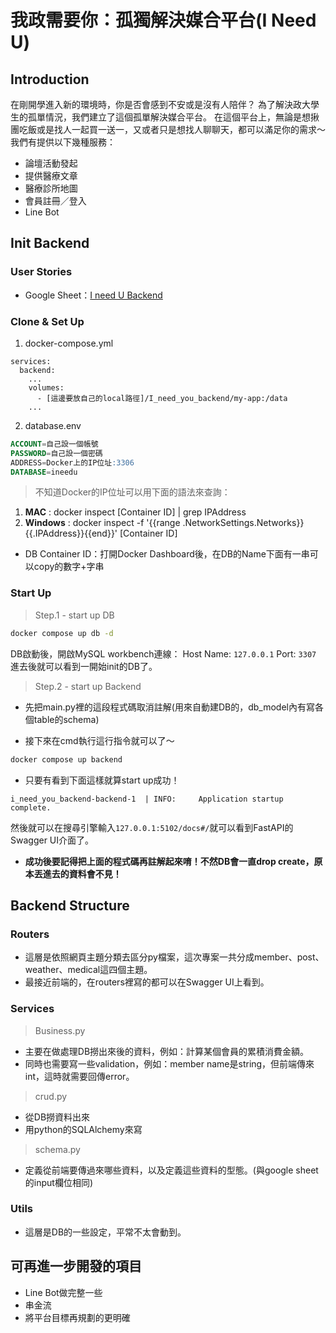 # 我政需要你：孤獨解決媒合平台(I Need U)
## Introduction
在剛開學進入新的環境時，你是否會感到不安或是沒有人陪伴？
為了解決政大學生的孤單情況，我們建立了這個孤單解決媒合平台。
在這個平台上，無論是想揪團吃飯或是找人一起買一送一，又或者只是想找人聊聊天，都可以滿足你的需求～
我們有提供以下幾種服務：
- 論壇活動發起
- 提供醫療文章
- 醫療診所地圖
- 會員註冊／登入
- Line Bot

## Init Backend
### User Stories
* Google Sheet：[I need U Backend](https://docs.google.com/spreadsheets/d/1kaPPt6ZKHEwUXH6XYq5hUUsatFYW69wP/edit#gid=1824606681)

### Clone & Set Up
1. docker-compose.yml
```docker
services:
  backend:
    ...
    volumes:
      - [這邊要放自己的local路徑]/I_need_you_backend/my-app:/data
    ...
```
2. database.env
```SQL
ACCOUNT=自己設一個帳號
PASSWORD=自己設一個密碼
ADDRESS=Docker上的IP位址:3306
DATABASE=ineedu
```
> 不知道Docker的IP位址可以用下面的語法來查詢：
1. **MAC** : docker inspect [Container ID] | grep IPAddress
2. **Windows** : docker inspect -f '{{range .NetworkSettings.Networks}}{{.IPAddress}}{{end}}' [Container ID]

* DB Container ID：打開Docker Dashboard後，在DB的Name下面有一串可以copy的數字+字串

### Start Up
> Step.1 - start up DB
```cmd
docker compose up db -d
```
DB啟動後，開啟MySQL workbench連線：
Host Name: `127.0.0.1` Port: `3307`
進去後就可以看到一開始init的DB了。

> Step.2 - start up Backend
* 先把main.py裡的這段程式碼取消註解(用來自動建DB的，db_model內有寫各個table的schema)

* 接下來在cmd執行這行指令就可以了～
```cmd
docker compose up backend
```
* 只要有看到下面這樣就算start up成功！
```docker
i_need_you_backend-backend-1  | INFO:     Application startup complete.
```
然後就可以在搜尋引擎輸入`127.0.0.1:5102/docs#/`就可以看到FastAPI的Swagger UI介面了。
* **成功後要記得把上面的程式碼再註解起來唷！不然DB會一直drop create，原本丟進去的資料會不見！**

## Backend Structure
### Routers
* 這層是依照網頁主題分類去區分py檔案，這次專案一共分成member、post、weather、medical這四個主題。
* 最接近前端的，在routers裡寫的都可以在Swagger UI上看到。

### Services
> Business.py
* 主要在做處理DB撈出來後的資料，例如：計算某個會員的累積消費金額。
* 同時也需要寫一些validation，例如：member name是string，但前端傳來int，這時就需要回傳error。

> crud.py
* 從DB撈資料出來
* 用python的SQLAlchemy來寫

> schema.py
* 定義從前端要傳過來哪些資料，以及定義這些資料的型態。(與google sheet的input欄位相同)

### Utils
* 這層是DB的一些設定，平常不太會動到。

## 可再進一步開發的項目
- Line Bot做完整一些
- 串金流
- 將平台目標再規劃的更明確
